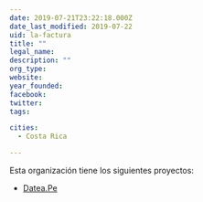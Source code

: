 ```yaml
---
date: 2019-07-21T23:22:18.000Z
date_last_modified: 2019-07-22
uid: la-factura
title: ""
legal_name: 
description: ""
org_type: 
website: 
year_founded: 
facebook: 
twitter: 
tags:

cities: 
  - Costa Rica

---
```


Esta organización tiene los siguientes proyectos:

- [Datea.Pe](/i/datea-pe.html)
